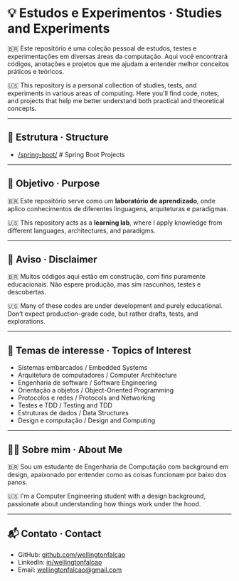 # 💡 Estudos e Experimentos · Studies and Experiments

🇧🇷 Este repositório é uma coleção pessoal de estudos, testes e experimentações em diversas áreas da computação. Aqui você encontrará códigos, anotações e projetos que me ajudam a entender melhor conceitos práticos e teóricos.

🇺🇸 This repository is a personal collection of studies, tests, and experiments in various areas of computing. Here you'll find code, notes, and projects that help me better understand both practical and theoretical concepts.

---

## 📁  Estrutura · Structure

- [/spring-boot/](https://github.com/wellingtonfalcao/studies-and-experiments/tree/main/spring-boot) # Spring Boot Projects


---

## 🎯 Objetivo · Purpose

🇧🇷 Este repositório serve como um **laboratório de aprendizado**, onde aplico conhecimentos de diferentes linguagens, arquiteturas e paradigmas.

🇺🇸 This repository acts as a **learning lab**, where I apply knowledge from different languages, architectures, and paradigms.

---

## 🚧 Aviso · Disclaimer

🇧🇷 Muitos códigos aqui estão em construção, com fins puramente educacionais. Não espere produção, mas sim rascunhos, testes e descobertas.

🇺🇸 Many of these codes are under development and purely educational. Don’t expect production-grade code, but rather drafts, tests, and explorations.

---

## 🧠 Temas de interesse · Topics of Interest

- Sistemas embarcados / Embedded Systems
- Arquitetura de computadores / Computer Architecture
- Engenharia de software / Software Engineering
- Orientação a objetos / Object-Oriented Programming
- Protocolos e redes / Protocols and Networking
- Testes e TDD / Testing and TDD
- Estruturas de dados / Data Structures
- Design e computação / Design and Computing

---

## 🙋‍♂️ Sobre mim · About Me

🇧🇷 Sou um estudante de Engenharia de Computação com background em design, apaixonado por entender como as coisas funcionam por baixo dos panos.

🇺🇸 I'm a Computer Engineering student with a design background, passionate about understanding how things work under the hood.

---

## 📬 Contato · Contact

- GitHub: [github.com/wellingtonfalcao](https://github.com/wellingtonfalcao)
- LinkedIn: [in/wellingtonfalcao](https://www.linkedin.com/in/wellingtonfalcao/)
- Email: wellingtonfalcao@gmail.com
